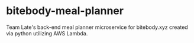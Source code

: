 # bitebody-meal-planner
Team Late's back-end meal planner microservice for bitebody.xyz created via python utilizing AWS Lambda. 
